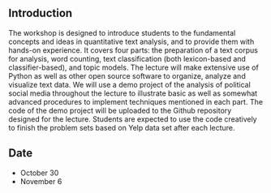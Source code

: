 ## Introduction

The workshop is designed to introduce students to the fundamental concepts and ideas in quantitative text analysis, and to provide them with hands-on experience. It covers four parts: the preparation of a text corpus for analysis, word counting, text classification (both lexicon-based and classifier-based), and topic models. The lecture will make extensive use of Python as well as other open source software to organize, analyze and visualize text data.  We will use a demo project of the analysis of political social media throughout the lecture to illustrate basic as well as somewhat advanced procedures to implement techniques mentioned in each part. The code of the demo project will be uploaded to the Github repository designed for the lecture. Students are expected to use the code creatively to finish the problem sets based on Yelp data set after each lecture.

## Date

* October 30
* November 6
